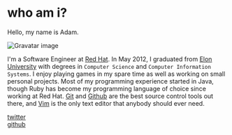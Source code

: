 # who am i?

Hello, my name is Adam.

![Gravatar image](http://www.gravatar.com/avatar/322bf4d29695c86854700624da8649fb.png?s=180)

I'm a Software Engineer at [Red Hat](http://redhat.com).
In May 2012, I graduated from [Elon University](http://elon.edu) with degrees in `Computer Science` and `Computer Information Systems`.
I enjoy playing games in my spare time as well as working on small personal projects.
Most of my programming experience started in Java, though Ruby has become my programming language of choice since working at Red Hat.
[Git](http://git-scm.com/) and [Github](http://github.com) are the best source control tools out there, and [Vim](http://www.vim.org/) is the only text editor that anybody should ever need.

[twitter](http://twitter.com/komidore64)<br />
[github](http://github.com/komidore64)